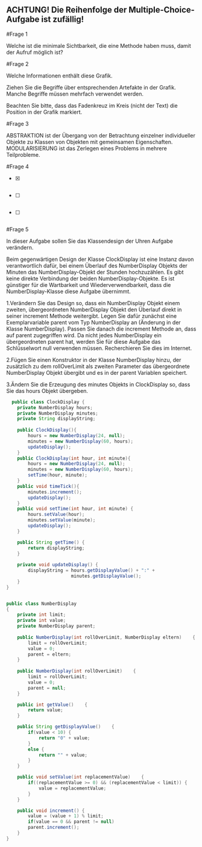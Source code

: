 ## ACHTUNG! Die Reihenfolge der Multiple-Choice-Aufgabe ist zufällig!

#Frage 1

Welche ist die minimale Sichtbarkeit, die eine Methode haben muss, damit der Aufruf möglich ist?


#Frage 2

Welche Informationen enthält diese Grafik.

Ziehen Sie die Begriffe über entsprechenden Artefakte in der Grafik. Manche Begriffe müssen mehrfach verwendet werden. 

Beachten Sie bitte, dass das Fadenkreuz im Kreis (nicht der Text) die Position in der Grafik markiert. 



#Frage 3

ABSTRAKTION ist der Übergang von der Betrachtung einzelner individueller Objekte zu Klassen von Objekten mit gemeinsamen Eigenschaften.
MODULARISIERUNG ist das Zerlegen eines Problems in mehrere Teilprobleme.


#Frage 4

- [x] ```Joe
- [ ] ```Averell
- [ ] ```Keins von dem

#Frage 5

In dieser Aufgabe sollen Sie das Klassendesign der Uhren Aufgabe verändern.

Beim gegenwärtigen Design der Klasse ClockDisplay ist eine Instanz davon verantwortlich dafür, bei einem Überlauf des  NumberDisplay Objekts der Minuten das NumberDisplay-Objekt der Stunden hochzuzählen. Es gibt keine direkte Verbindung der beiden NumberDisplay-Objekte. Es ist günstiger für die Wartbarkeit und Wiederverwendbarkeit, dass die NumberDisplay-Klasse diese Aufgabe übernimmt.

  1.Verändern Sie das Design so, dass ein NumberDisplay Objekt einem zweiten, übergeordneten NumberDisplay Objekt den Überlauf direkt in seiner
  increment Methode weitergibt. Legen Sie dafür zunächst eine Exemplarvariable parent vom Typ NumberDisplay an (Änderung in der Klasse 
  NumberDisplay). Passen Sie danach die increment Methode an, dass auf parent zugegriffen wird. Da nicht jedes NumberDisplay ein übergeordneten
  parent hat, werden Sie für diese Aufgabe das Schlüsselwort null verwenden müssen. Recherchieren Sie dies im Internet.
    
  2.Fügen Sie einen Konstruktor in der Klasse NumberDisplay hinzu, der zusätzlich zu dem rollOverLimit als zweiten Parameter das übergeordnete
  NumberDisplay Objekt übergibt und es in der parent Variablen speichert.
  
  3.Ändern Sie die Erzeugung des minutes Objekts in ClockDisplay so, dass Sie das hours Objekt übergeben.
  
```java
  public class ClockDisplay {
    private NumberDisplay hours;
    private NumberDisplay minutes;
    private String displayString;    
    
    public ClockDisplay(){
        hours = new NumberDisplay(24, null);
        minutes = new NumberDisplay(60, hours);
        updateDisplay();
    }
    public ClockDisplay(int hour, int minute){
        hours = new NumberDisplay(24, null);
        minutes = new NumberDisplay(60, hours);
        setTime(hour, minute);
    }
    public void timeTick(){
        minutes.increment();
        updateDisplay();
    }
    public void setTime(int hour, int minute) {
        hours.setValue(hour);
        minutes.setValue(minute);
        updateDisplay();
    }

    public String getTime() {
        return displayString;
    }
    
    private void updateDisplay() {
        displayString = hours.getDisplayValue() + ":" + 
                        minutes.getDisplayValue();
    }
}


public class NumberDisplay
{
    private int limit;
    private int value;
    private NumberDisplay parent;
    
    public NumberDisplay(int rollOverLimit, NumberDisplay eltern)    {
        limit = rollOverLimit;
        value = 0;
        parent = eltern;
    }
    
    public NumberDisplay(int rollOverLimit)    {
        limit = rollOverLimit;
        value = 0;
        parent = null;
    }

    public int getValue()    {
        return value;
    }

    public String getDisplayValue()    {
        if(value < 10) {
            return "0" + value;
        }
        else {
            return "" + value;
        }
    }

    public void setValue(int replacementValue)    {
        if((replacementValue >= 0) && (replacementValue < limit)) {
            value = replacementValue;
        }
    }

    public void increment() {
        value = (value + 1) % limit;
        if(value == 0 && parent != null)
        parent.increment();
    }
}
```
